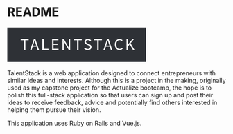 # README

<img src="./public/assets/images/logo.png" alt="talentstack logo">

<p>TalentStack is a web application designed to connect entrepreneurs with similar ideas and interests. Although this is a project in the making, originally used as my capstone project for the Actualize bootcamp, the hope is to polish this full-stack application so that users can sign up and post their ideas to receive feedback, advice and potentially find others interested in helping them pursue their vision.</p>

<p>This application uses Ruby on Rails and Vue.js.</p>
